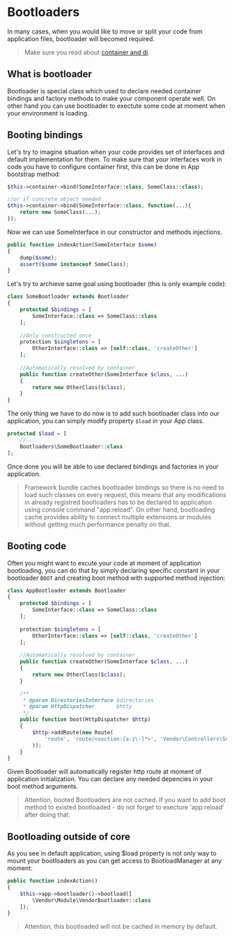 # Bootloaders
In many cases, when you would like to move or split your code from application files, bootloader will becomed required.

> Make sure you read about [container and di](/framework/container.md).

## What is bootloader
Bootloader is special class which used to declare needed container bindings and factory methods to make your component operate well. On other hand you can use bootloader to exectute some code at moment when your environment is loading.

## Booting bindings
Let's try to imagine situation when your code provides set of interfaces and default implementation for them. To make sure that your interfaces work in code you have to configure container first, this can be done in App bootstrap method:

```php
$this->container->bind(SomeInterface::class, SomeClass::class);

//or if concrete object needed
$this->container->bind(SomeInterface::class, function(...){
    return new SomeClass(...);
});
```

Now we can use SomeInterface in our constructor and methods injections.

```php
public function indexAction(SomeInterface $some)
{
    dump($some);
    assert($some instanceof SomeClass);
}
```

Let's try to archieve same goal using bootloader (this is only example code):

```php
class SomeBootloader extends Bootloader
{
    protected $bindings = [
        SomeInterface::class => SomeClass::class
    ];
    
    //Only constructed once
    protection $singletons = [
        OtherInterface::class => [self::class, 'createOther']
    ];
    
    //Automatically resolved by container
    public function createOther(SomeInterface $class, ...)
    {
        return new OtherClass($class);
    }
}
```

The only thing we have to do now is to add such bootloader class into our application, you can simply modify property `$load` in your App class.

```php
protected $load = [
    //...
    Bootloaders\SomeBootloader::class
];
```

Once done you will be able to use declared bindings and factories in your application. 

> Framework bundle caches bootloader bindings so there is no need to load such classes on every request, this means that any modifications in already registred bootloaders has to be declared to application using console command "app:reload". On other 
hand, bootloading cache provides ability to connect multiple extensions or modules without getting much performance penalty on that.

## Booting code
Often you might want to excute your code at moment of application bootloading, you can do that by simply declaring specific constant in your bootloader `BOOT` and creating boot method with supported method injection:

```php
class AppBootloader extends Bootloader 
{
    protected $bindings = [
        SomeInterface::class => SomeClass::class
    ];
    
    protection $singletons = [
        OtherInterface::class => [self::class, 'createOther']
    ];
    
    //Automatically resolved by container
    public function createOther(SomeInterface $class, ...)
    {
        return new OtherClass($class);
    }

    /**
     * @param DirectoriesInterface $directories
     * @param HttpDispatcher       $http
     */
    public function boot(HttpDispatcher $http)
    {
        $http->addRoute(new Route(
            'route', 'route/<section:[a-z\-]*>', 'Vendor\Controllers\SomeController::action'
        ));
    }
}
```

Given Bootloader will automatically register http route at moment of application initialization. You can declare any needed depencies in your boot method arguments.

> Attention, booted Bootloaders are not cached. If you want to add boot method to existed bootloaded - do not forget to execture 'app:reload' after doing that.

## Bootloading outside of core
As you see in default application, using $load property is not only way to mount your bootloaders as you can get access to BootloadManager at any moment:

```php
public function indexAction()
{
    $this->app->bootloader()->bootload([
        \Vendor\Module\VendorBootloader::class
    ]);
}
```

> Attention, this bootloaded will not be cached in memory by default.
